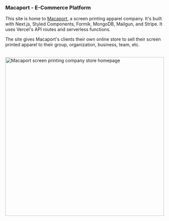 ### Macaport - E-Commerce Platform

This site is home to [Macaport](https://macaport.com/), a screen printing apparel company. It's built with Next.js, Styled Components, Formik, MongoDB, Mailgun, and Stripe. It uses Vercel's API routes and serverless functions.

The site gives Macaport's clients their own online store to sell their screen printed apparel to their group, organization, business, team, etc.

<br />
<img src="https://res.cloudinary.com/dra3wumrv/image/upload/v1645116732/portfolio-examples/macaport.jpg" alt="Macaport screen printing company store homepage" width="500">
